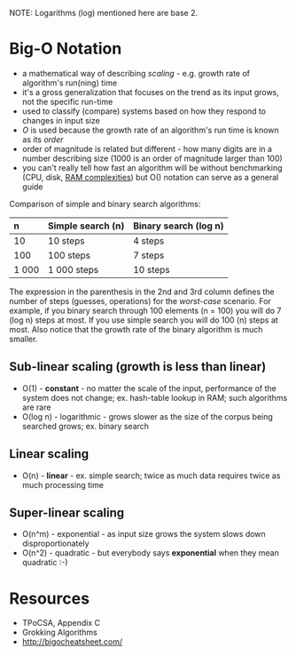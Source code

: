 NOTE: Logarithms (log) mentioned here are base 2.

# Big-O Notation

* a mathematical way of describing *scaling* - e.g. growth rate of algorithm's run(ning) time
* it's a gross generalization that focuses on the trend as its input grows, not the specific run-time
* used to classify (compare) systems based on how they respond to changes in input size
* *O* is used because the growth rate of an algorithm's run time is known as its *order*
* order of magnitude is related but different - how many digits are in a number describing size (1000 is an order of magnitude larger than 100)
* you can't really tell how fast an algorithm will be without benchmarking (CPU, disk, [RAM complexities](http://queue.acm.org/detail.cfm?id=1814327)) but O() notation can serve as a general guide

Comparison of simple and binary search algorithms:

| n     | Simple search (n) | Binary search (log n) |
|:------|:------------------|:----------------------|
| 10    | 10 steps          | 4 steps               |
| 100   | 100 steps         | 7 steps               |
| 1 000 | 1 000 steps       | 10 steps              |

The expression in the parenthesis in the 2nd and 3rd column defines the number of steps (guesses, operations) for the *worst-case* scenario. For example, if you binary search through 100 elements (n = 100) you will do 7 (log n) steps at most. If you use simple search you will do 100 (n) steps at most. Also notice that the growth rate of the binary algorithm is much smaller.

## Sub-linear scaling (growth is less than linear)

* O(1) - **constant** - no matter the scale of the input, performance of the system does not change; ex. hash-table lookup in RAM; such algorithms are rare
* O(log n) - logarithmic - grows slower as the size of the corpus being searched grows; ex. binary search

## Linear scaling

* O(n) - **linear** - ex. simple search; twice as much data requires twice as much processing time

## Super-linear scaling

* O(n^m) - exponential - as input size grows the system slows down disproportionately
* O(n^2) - quadratic - but everybody says **exponential** when they mean quadratic :-)

# Resources

* TPoCSA, Appendix C
* Grokking Algorithms
* http://bigocheatsheet.com/
